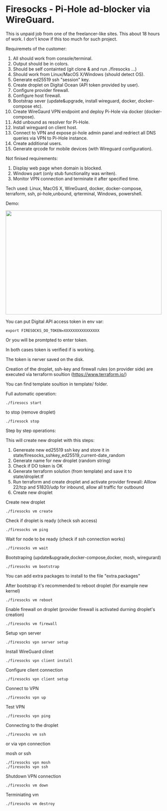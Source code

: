 # Firesocks - Pi-Hole ad-blocker via WireGuard.

This is unpaid job from one of the freelancer-like sites. This about 18 hours of work. I don't know if this too much for such project.

Requiremets of the customer:
1. All should work from console/terminal.
2. Output should be in colors.
3. Should be self containted (git clone & and run ./firesocks ...)
3. Should work from Linux/MacOS X/Windows (should detect OS).
4. Generate ed25519 ssh "session" key.
5. Create droplet on Digital Ocean (API token provided by user).
6. Configure provider firewall.
7. Configure host firewall.
8. Bootstrap sever (update&upgrade, install wireguard, docker, docker-compose etc).
9. Create WireGaurd VPN endpoint and deploy Pi-Hole via docker (docker-compose).
10. Add unbound as resolver for Pi-Hole.
11. Install wireguard on client host.
12. Connect to VPN and expose pi-hole admin panel and redriect all DNS queries via VPN to Pi-Hole instance.
13. Create additional users.
14. Generate qrcode for mobile devices (with Wireguard configuration).

Not finised requirements:
1. Display web page when domain is blocked.
2. Windows part (only stub functionality was writen).
3. Monitor VPN connection and terminate it after specified time.

Tech used: Linux, MacOS X, WireGuard, docker, docker-compose, terraform, ssh, pi-hole,unbound, qrterminal, Windows, powershell.

Demo:

[<img src="https://asciinema.org/a/300286.png" width=500 height=333>](https://asciinema.org/a/300286)

You can put Digital API access token in env var:

```
export FIRESOCKS_DO_TOKEN=XXXXXXXXXXXXXXXX
```

Or you will be promtpted to enter token.

In both cases token is verified if is working.

The token is nerver saved on the disk.

Creation of the droplet, ssh-key and firewall rules (on provider side) are executed via terraform soultion (https://www.terraform.io/)

You can find template soultion in template/ folder. 


Full automatic operation:

```
./firesocs start
```
to stop (remove droplet)
```
./firesock stop
```

Step by step operations:


This will create new droplet with this steps:

1. Genereate new ed25519 ssh key and store it in state/firesocks_sshkey_ed25519_current-date_random
2. Generate name for new droplet (random string)
3. Check if DO token is OK
4. Generate terraform solution (from template) and save it to state/droplet.tf
5. Run terraform and create droplet and activate provider firewall:
  Alllow 22/tcp and 51820/udp for inbound, allow all traffic for outbound
6. Create new droplet

Create new droplet
```
./firesocks vm create
```

Check if droplet is ready (check ssh access)
```
./firesocks vm ping
```

Wait for node to be ready (check if ssh connection works)
```
./firesocks vm wait
```


Bootstraping (update&upgrade,docker-compose,docker, mosh, wiregurard)
```
./firesocks vm bootstrap
```

You can add extra packages to install to the file "extra.packages"


After bootstrap it's recommended to reboot droplet (for example new kernel)
```
./firesocks vm reboot
```

Enable firewall on droplet (provider firewall is activated durning droplet's creation)
```
./firesocks vm firewall
```

Setup vpn server
```
./firesocks vpn server setup
```

Install WireGuard clinet
```
./firesocks vpn client install
```

Configure client connection
```
./firesocks vpn client setup
```

Connect to VPN
```
./firesocks vpn up
```

Test VPN
```
./firesocks vpn ping
```


Connecting to the droplet
```
./firesocks vm ssh
```

or via vpn connection


mosh or ssh
```
./firesocks vpn mosh
./firesocks vpn ssh
```

Shutdown VPN connection
```
./firesocks vm down
```

Terminiating vm
```
./firesocks vm destroy
```
